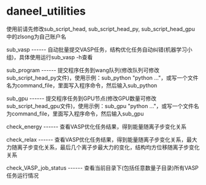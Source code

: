# daneel_utilities

使用前请先修改sub_script_head, sub_script_head_py, sub_script_head_gpu中的zlsong为自己账户名

sub_vasp ------ 自动批量提交VASP任务，结构优化任务自动纠错(机器学习小组)，具体使用运行sub_vasp -h查看

sub_program ------ 提交程序任务到wang队列(修改队列可修改sub_script_head_py文件)，使用示例：sub_python "python ..."，或写一个文件名为command_file，里面写入程序命令，然后输入sub_python

sub_gpu ------ 提交程序任务到GPU节点(修改GPU数量可修改sub_script_head_gpu文件)，使用示例：sub_gpu "python ..."，或写一个文件名为command_file，里面写入程序命令，然后输入sub_gpu

check_energy ------ 查看VASP优化任务结果，得到能量随离子步变化关系

check_relax ------ 查看VASP优化任务结果，得到能量随离子步变化关系，最大力随离子步变化关系，最后几个离子步最大力的变化，结构均方位移随离子步变化关系

check_VASP_job_status ------ 查看当前目录下(包括任意数量子目录)所有VASP任务运行情况

